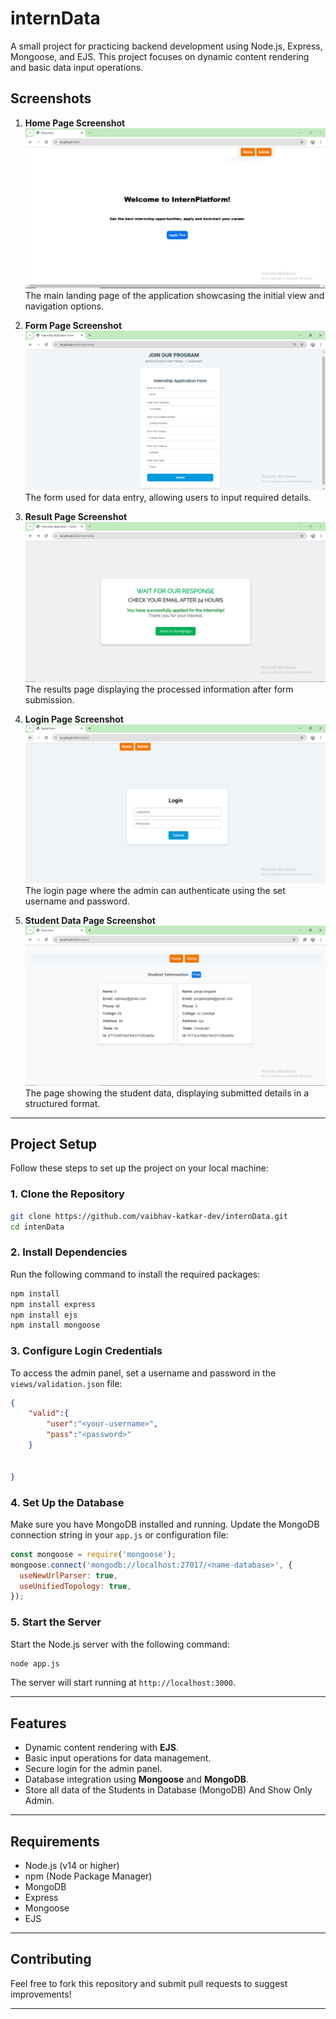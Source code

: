 
# **internData**

A small project for practicing backend development using Node.js, Express, Mongoose, and EJS. This project focuses on dynamic content rendering and basic data input operations.  


## **Screenshots**


1. **Home Page Screenshot**  
   ![Home Page Screenshot](https://github.com/vaibhav-katkar-dev/internData/blob/main/Screenshots/home.PNG)  
   The main landing page of the application showcasing the initial view and navigation options.

2. **Form Page Screenshot**  
   ![Form Page Screenshot](https://github.com/vaibhav-katkar-dev/internData/blob/main/Screenshots/form.PNG)  
   The form used for data entry, allowing users to input required details.

3. **Result Page Screenshot**  
   ![Result Page Screenshot](https://github.com/vaibhav-katkar-dev/internData/blob/main/Screenshots/result.PNG)  
   The results page displaying the processed information after form submission.

4. **Login Page Screenshot**  
   ![Login Page Screenshot](https://github.com/vaibhav-katkar-dev/internData/blob/main/Screenshots/login.PNG)  
   The login page where the admin can authenticate using the set username and password.

5. **Student Data Page Screenshot**  
   ![Student Data Screenshot](https://github.com/vaibhav-katkar-dev/internData/blob/main/Screenshots/std_data.PNG)  
   The page showing the student data, displaying submitted details in a structured format.

---

## **Project Setup**

Follow these steps to set up the project on your local machine:  

### **1. Clone the Repository**  
```bash
git clone https://github.com/vaibhav-katkar-dev/internData.git
cd intenData
```

### **2. Install Dependencies**  
Run the following command to install the required packages:  
```bash
npm install
npm install express
npm install ejs
npm install mongoose
```

### **3. Configure Login Credentials**  
To access the admin panel, set a username and password in the `views/validation.json` file:  
```json
{
    "valid":{
        "user":"<your-username>",
        "pass":"<password>"
    }

   
}
```

### **4. Set Up the Database**  
Make sure you have MongoDB installed and running. Update the MongoDB connection string in your `app.js` or configuration file:  
```javascript
const mongoose = require('mongoose');
mongoose.connect('mongodb://localhost:27017/<name-database>', {
  useNewUrlParser: true,
  useUnifiedTopology: true,
});
```

### **5. Start the Server**  
Start the Node.js server with the following command:  
```bash
node app.js
```

The server will start running at `http://localhost:3000`.

---

## **Features**
- Dynamic content rendering with **EJS**.
- Basic input operations for data management.
- Secure login for the admin panel.
- Database integration using **Mongoose** and **MongoDB**.
- Store all data of the Students in Database (MongoDB) And Show Only Admin.

---

## **Requirements**
- Node.js (v14 or higher)
- npm (Node Package Manager)
- MongoDB
- Express
- Mongoose
- EJS

---

## **Contributing**
Feel free to fork this repository and submit pull requests to suggest improvements!  

---
